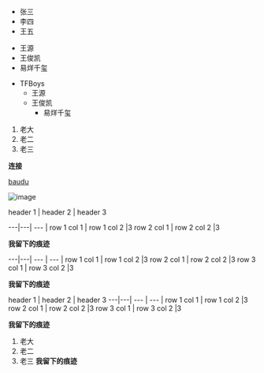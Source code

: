 

+ 张三
+ 李四
+ 王五



- 王源
- 王俊凯
- 易烊千玺

+ TFBoys
	- 王源
	- 王俊凯
		- 易烊千玺

1. 老大
2. 老二
3. 老三

**连接**

[baudu](http://baidu.com)

![image](https://www.baidu.com/img/bd_logo1.png)


header 1 | header 2 | header 3

---|---| --- |
row 1 col 1 | row 1 col 2 |3
row 2 col 1 | row 2 col 2 |3

**我留下的痕迹**


---|---| --- | --- |
row 1 col 1 | row 1 col 2 |3
row 2 col 1 | row 2 col 2 |3
row 3 col 1 | row 3 col 2 |3

**我留下的痕迹**

header 1 | header 2 | header 3
---|---| --- | --- |
row 1 col 1 | row 1 col 2 |3
row 2 col 1 | row 2 col 2 |3
row 3 col 1 | row 3 col 2 |3

**我留下的痕迹**
1. 老大
2. 老二
3. 老三
**我留下的痕迹**